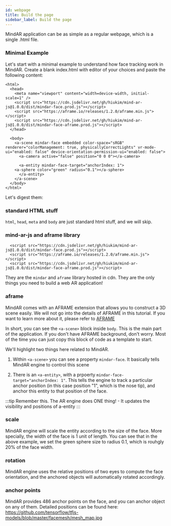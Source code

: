 ```yaml
---
id: webpage 
title: Build the page
sidebar_label: Build the page
---
```


MindAR application can be as simple as a regular webpage, which is a single .html file.

### Minimal Example

Let's start with a minimal example to understand how face tracking work in MindAR. Create a blank index.html with editor of your choices and paste the following content:

```
<html>
  <head>
    <meta name="viewport" content="width=device-width, initial-scale=1" />
    <script src="https://cdn.jsdelivr.net/gh/hiukim/mind-ar-js@1.0.0/dist/mindar-face.prod.js"></script>
    <script src="https://aframe.io/releases/1.2.0/aframe.min.js"></script>
    <script src="https://cdn.jsdelivr.net/gh/hiukim/mind-ar-js@1.0.0/dist/mindar-face-aframe.prod.js"></script>
  </head>

  <body>
    <a-scene mindar-face embedded color-space="sRGB" renderer="colorManagement: true, physicallyCorrectLights" vr-mode-ui="enabled: false" device-orientation-permission-ui="enabled: false">
      <a-camera active="false" position="0 0 0"></a-camera>

      <a-entity mindar-face-target="anchorIndex: 1">
	<a-sphere color="green" radius="0.1"></a-sphere>
      </a-entity>
    </a-scene>
  </body>
</html>
```

Let's digest them:

### standard HTML stuff

`html`, `head`, `meta` and `body` are just standard html stuff, and we will skip.

### mind-ar-js and aframe library 

```
  <script src="https://cdn.jsdelivr.net/gh/hiukim/mind-ar-js@1.0.0/dist/mindar-face.prod.js"></script>
  <script src="https://aframe.io/releases/1.2.0/aframe.min.js"></script>
  <script src="https://cdn.jsdelivr.net/gh/hiukim/mind-ar-js@1.0.0/dist/mindar-face-aframe.prod.js"></script>
```

They are the `mindar` and `aframe` library hosted in cdn. They are the only things you need to build a web AR application!

### aframe 
MindAR comes with an AFRAME extension that allows you to construct a 3D scene easily. We will not go into the details of AFRAME in this tutorial. If you want to learn more about it, please refer to <a href="https://aframe.io/" target="_blank">AFRAME</a>

In short, you can see the `<a-scene>` block inside `body`. This is the main part of the application. If you don't have AFRAME background, don't worry. Most of the time you can just copy this block of code as a template to start.

We'll highlight two things here related to MindAR. 

1. Within `<a-scene>` you can see a property `mindar-face`. It basically tells MindAR engine to control this scene

2. There is an `<a-entity>`, with a prpoerty `mindar-face-target="anchorIndex: 1"`. This tells the engine to track a particular anchor position (in this case position "1", which is the nose tip), and anchor this entity to that position of the face.

:::tip
Remember this. The AR engine does ONE thing! - It updates the visibility and positions of a-entity
:::

### scale

MindAR engine will scale the entity according to the size of the face. More specially, the width of the face is 1 unit of length. You can see that in the above example, we set the green sphere size to radius 0.1, which is rouhgly 20% of the face width.  

### rotation

MindAR engine uses the relative positions of two eyes to compute the face orientation, and the anchored objects will automatically rotated accordingly.


### anchor points

MindAR provides 486 anchor points on the face, and you can anchor object on any of them. Detailed positions can be found here: https://github.com/tensorflow/tfjs-models/blob/master/facemesh/mesh_map.jpg
